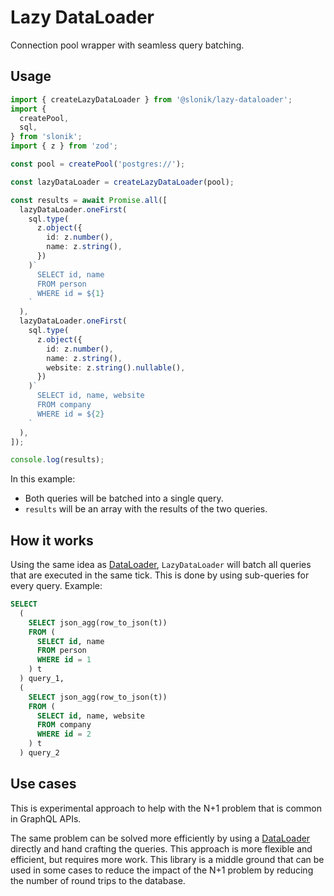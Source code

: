 # Lazy DataLoader

Connection pool wrapper with seamless query batching.

## Usage

```ts
import { createLazyDataLoader } from '@slonik/lazy-dataloader';
import {
  createPool,
  sql,
} from 'slonik';
import { z } from 'zod';

const pool = createPool('postgres://');

const lazyDataLoader = createLazyDataLoader(pool);

const results = await Promise.all([
  lazyDataLoader.oneFirst(
    sql.type(
      z.object({
        id: z.number(),
        name: z.string(),
      })
    )`
      SELECT id, name
      FROM person
      WHERE id = ${1}
    `
  ),
  lazyDataLoader.oneFirst(
    sql.type(
      z.object({
        id: z.number(),
        name: z.string(),
        website: z.string().nullable(),
      })
    )`
      SELECT id, name, website
      FROM company
      WHERE id = ${2}
    `
  ),
]);

console.log(results);
```

In this example:

* Both queries will be batched into a single query.
* `results` will be an array with the results of the two queries.

## How it works

Using the same idea as [DataLoader](https://github.com/graphql/dataloader), `LazyDataLoader` will batch all queries that are executed in the same tick. This is done by using sub-queries for every query. Example:

```sql
SELECT
  (
    SELECT json_agg(row_to_json(t))
    FROM (
      SELECT id, name
      FROM person
      WHERE id = 1
    ) t
  ) query_1,
  (
    SELECT json_agg(row_to_json(t))
    FROM (
      SELECT id, name, website
      FROM company
      WHERE id = 2
    ) t
  ) query_2
```

## Use cases

This is experimental approach to help with the N+1 problem that is common in GraphQL APIs.

The same problem can be solved more efficiently by using a [DataLoader](https://github.com/graphql/dataloader) directly and hand crafting the queries. This approach is more flexible and efficient, but requires more work. This library is a middle ground that can be used in some cases to reduce the impact of the N+1 problem by reducing the number of round trips to the database.